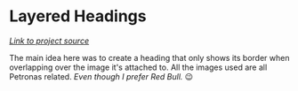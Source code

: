 # Layered Headings

[_Link to project source_](https://github.com/nkooman/the-showcase/tree/master/src/projects/layered-headings)

The main idea here was to create a heading that only shows its border when overlapping over the image it's attached to. All the images used are all Petronas related. _Even though I prefer Red Bull._ 😉
